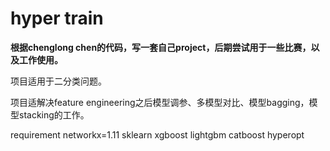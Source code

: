 # hyper train
**根据chenglong chen的代码，写一套自己project，后期尝试用于一些比赛，以及工作使用。**  

项目适用于二分类问题。

项目适解决feature engineering之后模型调参、多模型对比、模型bagging，模型stacking的工作。

requirement
networkx=1.11
sklearn
xgboost
lightgbm
catboost
hyperopt